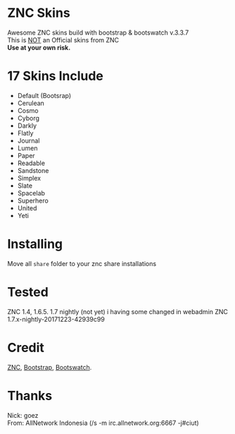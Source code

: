 # ZNC Skins
Awesome ZNC skins build with bootstrap &amp; bootswatch v.3.3.7<br />
This is <u>NOT</u> an Official skins from ZNC<br />
<b>Use at your own risk. </b>

# 17 Skins Include
<ul><li>Default (Bootsrap)</li>
<li>Cerulean</li>
<li>Cosmo</li>
<li>Cyborg</li>
<li>Darkly</li>
<li>Flatly</li>
<li>Journal</li>
<li>Lumen</li>
<li>Paper</li>
<li>Readable</li>
<li>Sandstone</li>
<li>Simplex</li>
<li>Slate</li>
<li>Spacelab</li>
<li>Superhero</li>
<li>United</li>
<li>Yeti</li></ul>
 
 # Installing
Move all <code>share</code> folder to your znc share installations

# Tested
ZNC 1.4, 1.6.5. 1.7 nightly (not yet) i having some changed in webadmin ZNC 1.7.x-nightly-20171223-42939c99

# Credit
<a href="//znc.in">ZNC</a>, <a href="https://getbootstrap.com/docs/3.3/">Bootstrap</a>, <a href="https://bootswatch.com/3/">Bootswatch</a>.

# Thanks
Nick: goez<br />
From: AllNetwork Indonesia (/s -m irc.allnetwork.org:6667 -j#ciut)

